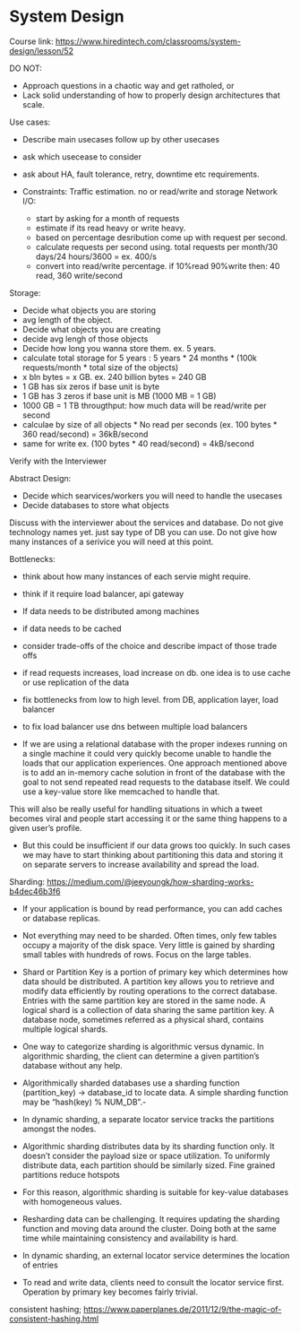 # System Design

Course link: https://www.hiredintech.com/classrooms/system-design/lesson/52

DO NOT:
- Approach questions in a chaotic way and get ratholed, or
- Lack solid understanding of how to properly design architectures that scale.

Use cases:
  - Describe main usecases
    follow up by other usecases
  - ask which usecease to consider
  - ask about HA, fault tolerance, retry, downtime etc requirements.

- Constraints:
  Traffic estimation. no or read/write and storage
  Network I/O:
  - start by asking for a month of requests
  - estimate if its read heavy or write heavy.
  - based on percentage desribution come up with request per second.
  - calculate requests per second using. total requests per month/30 days/24 hours/3600 = ex. 400/s
  - convert into read/write percentage. if 10%read 90%write then: 40 read, 360 write/second

Storage:
 - Decide what objects you are storing
 - avg length of the object.
 - Decide what objects you are creating 
 - decide avg lengh of those objects
 - Decide how long you wanna store them. ex. 5 years.
 - calculate total storage for 5 years : 5 years * 24 months * (100k requests/month * total size of the objects)
 -  x bln bytes =  x GB. ex. 240 billion bytes = 240 GB  
 - 1 GB has six zeros if base unit is byte
 - 1 GB has 3 zeros if base unit is MB (1000 MB = 1 GB)
 - 1000 GB = 1 TB
 througthput: 
 how much data will be read/write per second
 - calculae by  size of all objects * No read per seconds (ex. 100 bytes * 360 read/second) = 36kB/second
- same for write ex. (100 bytes * 40 read/second) = 4kB/second

Verify with the Interviewer

Abstract Design:
- Decide which searvices/workers you will need to handle the usecases
- Decide databases to store what objects

Discuss with the interviewer about the services and database. 
Do not give technology names yet. just say type of DB you can use. 
Do not give how many instances of a serivice you will need at this point. 


Bottlenecks:
- think about how many instances of each servie might require.
- think if it require load balancer, api gateway
- If data needs to be distributed among machines
- if data needs to be cached
- consider trade-offs of the choice and describe impact of those trade offs

- if read requests increases, load increase on db. one idea is to use cache or use replication of the data
- fix bottlenecks from low to high level. from DB, application layer, load balancer
- to fix load balancer use dns between multiple load balancers

-  If we are using a relational database with the proper indexes running on a single machine it could very quickly become unable to handle the loads that our application experiences. One approach mentioned above is to add an in-memory cache solution in front of the database with the goal to not send repeated read requests to the database itself. We could use a key-value store like memcached to handle that.

This will also be really useful for handling situations in which a tweet becomes viral and people start accessing it or the same thing happens to a given user’s profile.

- But this could be insufficient if our data grows too quickly. In such cases we may have to start thinking about partitioning this data and storing it on separate servers to increase availability and spread the load. 


Sharding:
https://medium.com/@jeeyoungk/how-sharding-works-b4dec46b3f6

- If your application is bound by read performance, you can add caches or database replicas. 
- Not everything may need to be sharded. Often times, only few tables occupy a majority of the disk space. Very little is gained by sharding small tables with hundreds of rows. Focus on the large tables.
- Shard or Partition Key is a portion of primary key which determines how data should be distributed. A partition key allows you to retrieve and modify data efficiently by routing operations to the correct database. Entries with the same partition key are stored in the same node. A logical shard is a collection of data sharing the same partition key. A database node, sometimes referred as a physical shard, contains multiple logical shards.
- One way to categorize sharding is algorithmic versus dynamic. In algorithmic sharding, the client can determine a given partition’s database without any help. 
- Algorithmically sharded databases use a sharding function (partition_key) -> database_id to locate data. A simple sharding function may be “hash(key) % NUM_DB”.-
- In dynamic sharding, a separate locator service tracks the partitions amongst the nodes.
- Algorithmic sharding distributes data by its sharding function only. It doesn’t consider the payload size or space utilization. To uniformly distribute data, each partition should be similarly sized. Fine grained partitions reduce hotspots 
- For this reason, algorithmic sharding is suitable for key-value databases with homogeneous values.
- Resharding data can be challenging. It requires updating the sharding function and moving data around the cluster. Doing both at the same time while maintaining consistency and availability is hard.

- In dynamic sharding, an external locator service determines the location of entries
- To read and write data, clients need to consult the locator service first. Operation by primary key becomes fairly trivial.


consistent hashing;
https://www.paperplanes.de/2011/12/9/the-magic-of-consistent-hashing.html



